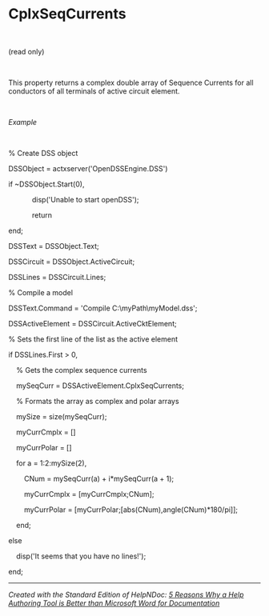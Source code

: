# CplxSeqCurrents

&nbsp;

(read only)

&nbsp;

This property returns a complex double array of Sequence Currents for all conductors of all terminals of active circuit element.

&nbsp;

*Example*

&nbsp;

% Create DSS object

DSSObject = actxserver('OpenDSSEngine.DSS')

if ~DSSObject.Start(0),

&nbsp; &nbsp; &nbsp; &nbsp; &nbsp; &nbsp; disp('Unable to start openDSS');

&nbsp; &nbsp; &nbsp; &nbsp; &nbsp; &nbsp; return

end;

DSSText = DSSObject.Text;

DSSCircuit = DSSObject.ActiveCircuit;

DSSLines = DSSCircuit.Lines;

% Compile a model &nbsp; &nbsp;

DSSText.Command = 'Compile C:\\myPath\\myModel.dss';

DSSActiveElement = DSSCircuit.ActiveCktElement;

% Sets the first line of the list as the active element

if DSSLines.First \> 0,

&nbsp; &nbsp; % Gets the complex sequence currents

&nbsp; &nbsp; mySeqCurr = DSSActiveElement.CplxSeqCurrents;

&nbsp; &nbsp; % Formats the array as complex and polar arrays

&nbsp; &nbsp; mySize = size(mySeqCurr);

&nbsp; &nbsp; myCurrCmplx = \[\]

&nbsp; &nbsp; myCurrPolar = \[\]

&nbsp; &nbsp; for a = 1:2:mySize(2),

&nbsp; &nbsp; &nbsp; &nbsp; CNum = mySeqCurr(a) + i\*mySeqCurr(a + 1);

&nbsp; &nbsp; &nbsp; &nbsp; myCurrCmplx = \[myCurrCmplx;CNum\];

&nbsp; &nbsp; &nbsp; &nbsp; myCurrPolar = \[myCurrPolar;\[abs(CNum),angle(CNum)\*180/pi\]\];

&nbsp; &nbsp; end;

else&nbsp;

&nbsp; &nbsp; disp('It seems that you have no lines\!');

end;


***
_Created with the Standard Edition of HelpNDoc: [5 Reasons Why a Help Authoring Tool is Better than Microsoft Word for Documentation](<https://www.helpndoc.com/news-and-articles/2022-09-27-why-use-a-help-authoring-tool-instead-of-microsoft-word-to-produce-high-quality-documentation/>)_

